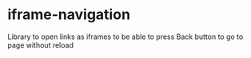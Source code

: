 # iframe-navigation
Library to open links as iframes to be able to press Back button to go to page without reload
